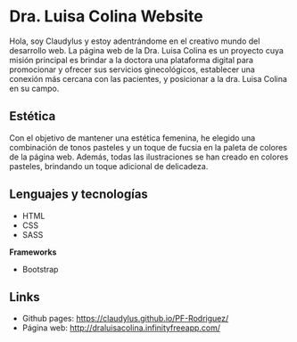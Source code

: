 
# Dra. Luisa Colina Website

Hola, soy Claudylus y estoy adentrándome en el creativo mundo del desarrollo web. La página web de la Dra. Luisa Colina es un proyecto cuya misión principal es brindar a la doctora una plataforma digital para promocionar y ofrecer sus servicios ginecológicos, establecer una conexión más cercana con las pacientes, y posicionar a la dra. Luisa Colina en su campo.






## Estética 

Con el objetivo de mantener una estética femenina, he elegido una combinación de tonos pasteles y un toque de fucsia en la paleta de colores de la página web. Además, todas las ilustraciones se han creado en colores pasteles, brindando un toque adicional de delicadeza.
## Lenguajes y tecnologías

* HTML
* CSS
* SASS

**Frameworks**

* Bootstrap 


## Links

* Github pages: https://claudylus.github.io/PF-Rodriguez/
* Página web: http://draluisacolina.infinityfreeapp.com/
